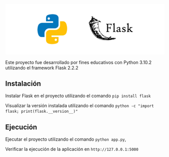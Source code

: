![Portada FlaskServer](/assets/Portada.png "Portada FlaskServer")

Este proyecto fue desarrollado por fines educativos con Python 3.10.2 utilizando el framework Flask 2.2.2


## Instalación

Instalar Flask en el proyecto utilizando el comando `pip install flask`

Visualizar la versión instalada utilizando el comando `python -c "import flask; print(flask.__version__)"`


## Ejecución

Ejecutar el proyecto utilizando el comando `python app.py`, 

Verificar la ejecución de la aplicación en `http://127.0.0.1:5000`
